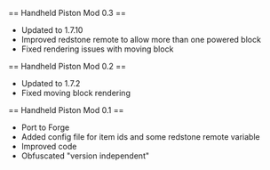 == Handheld Piston Mod 0.3 ==
* Updated to 1.7.10
* Improved redstone remote to allow more than one powered block
* Fixed rendering issues with moving block

== Handheld Piston Mod 0.2 ==
* Updated to 1.7.2
* Fixed moving block rendering

== Handheld Piston Mod 0.1 ==
* Port to Forge
* Added config file for item ids and some redstone remote variable
* Improved code
* Obfuscated "version independent"